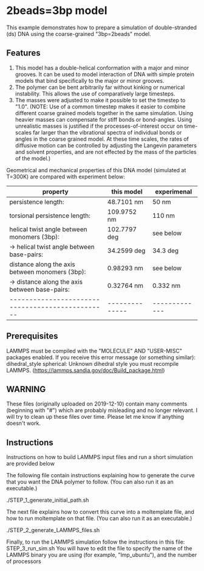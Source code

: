 2beads=3bp model
====================

This example demonstrates how to prepare a simulation of double-stranded (ds)
DNA using the coarse-grained "3bp=2beads" model.

##    Features

1) This model has a double-helical conformation with a major and minor grooves.
It can be used to model interaction of DNA with simple protein models
that bind specifically to the major or minor grooves.
2) The polymer can be bent arbitrarily far without kinking or numerical
instability.  This allows the use of comparatively large timesteps.
3) The masses were adjusted to make it possible to set the timestep to "1.0".
(NOTE: Use of a common timestep makes it easier to combine different coarse
grained models together in the same simulation.  Using heavier masses can
compensate for stiff bonds or bond-angles.  Using unrealistic masses is
justified if the processes-of-interest occur on time-scales far larger
than the vibrational spectra of individual bonds or angles in the coarse
grained model.  At these time scales, the rates of diffusive motion can
be controlled by adjusting the Langevin parameters and solvent properties,
and are not effected by the mass of the particles of the model.)

Geometrical and mechanical properties of this DNA model (simulated at T=300K)
are compared with experiment below:

| property                                       |  this model  | experimenal |
|------------------------------------------------|--------------|-------------|
| persistence length:                            |  48.7101 nm  |     50 nm   |
| torsional persistence length:                  | 109.9752 nm  |    110 nm   |
| helical twist angle between monomers (3bp):    | 102.7797 deg |  see below  |
| -> helical twist angle between base-pairs:     |  34.2599 deg |   34.3 deg  |
| distance along the axis between monomers (3bp):|  0.98293 nm  |  see below  |
| -> distance along the axis between base-pairs: |  0.32764 nm  |   0.332 nm  |
|------------------------------------------------|--------------|-------------|

##    Prerequisites

LAMMPS must be compiled with the "MOLECULE" AND "USER-MISC" packages enabled.
If you receive this error message (or something similar):
dihedral_style spherical: Unknown dihedral style
you must recompile LAMMPS. (https://lammps.sandia.gov/doc/Build_package.html)

##    WARNING

These files (originally uploaded on 2019-12-10) contain many comments
(beginning with "#") which are probably misleading and no longer relevant.
I will try to clean up these files over time.
Please let me know if anything doesn't work.

##    Instructions

Instructions on how to build LAMMPS input files and 
run a short simulation are provided below

The following file contain instructions explaining how to generate
the curve that you want the DNA polymer to follow.
(You can also run it as an executable.)

   ./STEP_1_generate_initial_path.sh

The next file explains how to convert this curve into a moltemplate file, and
how to run moltemplate on that file. (You can also run it as an executable.)

   ./STEP_2_generate_LAMMPS_files.sh

Finally, to run the LAMMPS simulation follow the instructions in this file:
STEP_3_run_sim.sh
You will have to edit the file to specify the name of the LAMMPS binary
you are using (for example, "lmp_ubuntu"), and the number of processors
